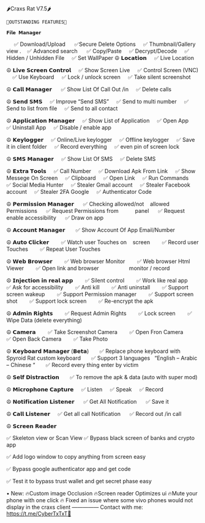 🌶Craxs Rat V7.5🌶

    🔰OUTSTANDING FEATURES🔰

    𝗙𝗶𝗹𝗲 𝗠𝗮𝗻𝗮𝗴𝗲𝗿
       ✅ Download/Upload
       ✅Secure Delete Options
       ✅ Thumbnail/Gallery view
.      ✅ Advanced search
       ✅ Copy/Paste
       ✅ Decrypt/Decode
       ✅ Hidden / Unhidden File
       ✅ Set WallPaper
☮️ 𝗟𝗼𝗰𝗮𝘁𝗶𝗼𝗻
       ✅ Live Location

☮️ 𝗟𝗶𝘃𝗲 𝗦𝗰𝗿𝗲𝗲𝗻 𝗖𝗼𝗻𝘁𝗿𝗼𝗹
       ✅ Show Screen Live
       ✅ Control Screen (VNC)
       ✅ Use Keyboard
       ✅ Lock / unlock screen
       ✅ Take silent screenshot

☮️ 𝗖𝗮𝗹𝗹 𝗠𝗮𝗻𝗮𝗴𝗲𝗿
         ✅ Show List Of Call Out /in
         ✅ Delete calls

 ☮️ 𝗦𝗲𝗻𝗱 𝗦𝗠𝗦
         ✅ Improve “Send SMS”
         ✅ Send to multi number
         ✅ Send to list from file
         ✅ Send to all contact

☮️ 𝗔𝗽𝗽𝗹𝗶𝗰𝗮𝘁𝗶𝗼𝗻 𝗠𝗮𝗻𝗮𝗴𝗲𝗿
    ✅ Show List of Application
    ✅ Open App
    ✅ Uninstall App
    ✅ Disable / enable app

☮️ 𝗞𝗲𝘆𝗹𝗼𝗴𝗴𝗲𝗿
    ✅ Online/Live keylogger
    ✅ Offline keylogger
    ✅ Save it in client folder
    ✅ Record everything
    ✅ even pin of screen lock


☮️ 𝗦𝗠𝗦 𝗠𝗮𝗻𝗮𝗴𝗲𝗿
    ✅ Show List Of SMS
    ✅ Delete SMS

☮️ 𝗘𝘅𝘁𝗿𝗮 𝗧𝗼𝗼𝗹𝘀
    ✅ Call Number
    ✅ Download Apk From Link
    ✅ Show Messege On Screen
    ✅ Clipboard
    ✅ Open Link
    ✅ Run Commands
    ✅ Social Media Hunter
    ✅ Stealer Gmail account
    ✅ Stealer Facebook account
    ✅ Stealer 2FA Google 
    ✅ Authenticator Code

☮️ 𝗣𝗲𝗿𝗺𝗶𝘀𝘀𝗶𝗼𝗻 𝗠𝗮𝗻𝗮𝗴𝗲𝗿
     ✅ Checking allowed/not
   allowed Permissions
     ✅ Request Permissions from           panel
     ✅ Request enable accessibility
     ✅ Draw on app

☮️ 𝗔𝗰𝗰𝗼𝘂𝗻𝘁 𝗠𝗮𝗻𝗮𝗴𝗲𝗿
      ✅ Show Account Of App
Email/Number

☮️ 𝗔𝘂𝘁𝗼 𝗖𝗹𝗶𝗰𝗸𝗲𝗿
       ✅ Watch user Touches on
   screen
       ✅ Record user Touches
       ✅ Repeat User Touches

☮️ 𝗪𝗲𝗯 𝗕𝗿𝗼𝘄𝘀𝗲𝗿
       ✅ Web browser Monitor
       ✅ Web browser Html Viewer
       ✅ Open link and browser                    monitor / record

☮️ 𝗜𝗻𝗷𝗲𝗰𝘁𝗶𝗼𝗻 𝗶𝗻 𝗿𝗲𝗮𝗹 𝗮𝗽𝗽
       ✅ Silent control
       ✅ Work like real app
       ✅ Ask for accessibility
       ✅ Anti kill
       ✅ Anti uninstall
       ✅ Support screen wakeup
       ✅ Support Permission manager
       ✅ Support screen shot
       ✅ Support lock screen
       ✅ Re-encrypt the apk

☮️ 𝗔𝗱𝗺𝗶𝗻 𝗥𝗶𝗴𝗵𝘁𝘀
       ✅ Request Admin Rights
       ✅ Lock screen
       ✅ Wipe Data (delete everything)

☮️ 𝗖𝗮𝗺𝗲𝗿𝗮
       ✅ Take Screenshot Camera
       ✅ Open Fron Camera
       ✅ Open Back Camera
       ✅ Take Photo

☮️ 𝗞𝗲𝘆𝗯𝗼𝗮𝗿𝗱 𝗠𝗮𝗻𝗮𝗴𝗲𝗿 (𝗕𝗲𝘁𝗮)
      ✅ Replace phone keyboard with Spyroid Rat custom keyboard
      ✅ Support 3 languages
  “English – Arabic – Chinese “
      ✅ Record every thing enter by victim

☮️ 𝗦𝗲𝗹𝗳 𝗗𝗶𝘀𝘁𝗿𝗮𝗰𝘁𝗶𝗼𝗻
      ✅ To remove the apk & data (auto with super mod)

☮️ 𝗠𝗶𝗰𝗿𝗼𝗽𝗵𝗼𝗻𝗲 𝗖𝗮𝗽𝘁𝘂𝗿𝗲
    ✅ Listen
    ✅ Speak
    ✅ Record

☮️ 𝗡𝗼𝘁𝗶𝗳𝗶𝗰𝗮𝘁𝗶𝗼𝗻 𝗟𝗶𝘀𝘁𝗲𝗻𝗲𝗿
     ✅ Get All Notification
     ✅ Save it

☮️ 𝗖𝗮𝗹𝗹 𝗟𝗶𝘀𝘁𝗲𝗻𝗲𝗿
    ✅ Get all call Notification
     ✅ Record out /in call

☮️ 𝗦𝗰𝗿𝗲𝗲𝗻 𝗥𝗲𝗮𝗱𝗲𝗿

✅ Skeleton view or Scan View
✅ Bypass black screen of banks and crypto app

✅ Add logo window to copy anything from screen easy

✅ Bypass google authenticator app and get code

✅ Test it to bypass trust wallet and get secret phase easy


• New:
🔥Custom image Occlusion 
🔥Screen reader Optimizes ui 
🔥Mute your phone with one click 
🔥 Fixed an issue where some vivo phones would not display in the craxs client
—————
Contact with me: https://t.me/CyberTxTxT🤍

